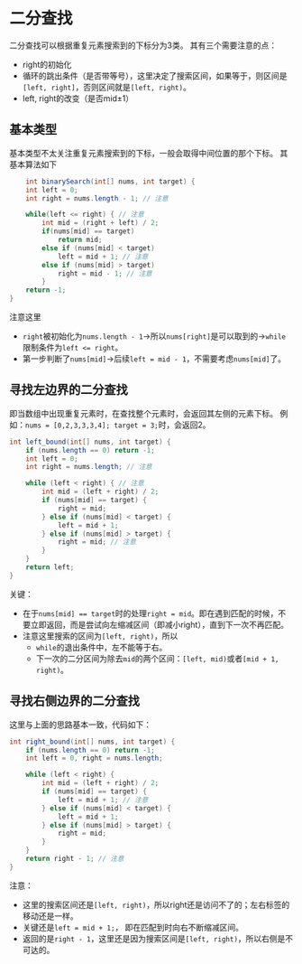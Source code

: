 # 二分查找
二分查找可以根据重复元素搜索到的下标分为3类。
其有三个需要注意的点：
- right的初始化
- 循环的跳出条件（是否带等号），这里决定了搜索区间，如果等于，则区间是`[left, right]`，否则区间就是`[left, right)`。
- left, right的改变（是否mid±1）

## 基本类型
基本类型不太关注重复元素搜索到的下标，一般会取得中间位置的那个下标。
其基本算法如下

```java
    int binarySearch(int[] nums, int target) {
    int left = 0; 
    int right = nums.length - 1; // 注意

    while(left <= right) { // 注意
        int mid = (right + left) / 2;
        if(nums[mid] == target)
            return mid; 
        else if (nums[mid] < target)
            left = mid + 1; // 注意
        else if (nums[mid] > target)
            right = mid - 1; // 注意
        }
    return -1;
}
```
注意这里
- `right`被初始化为`nums.length - 1`->所以`nums[right]`是可以取到的->`while`限制条件为`left <= right`。
- 第一步判断了`nums[mid]`->后续`left = mid - 1`，不需要考虑`nums[mid]`了。

## 寻找左边界的二分查找
即当数组中出现重复元素时，在查找整个元素时，会返回其左侧的元素下标。
例如：`nums = [0,2,3,3,3,4]; target = 3;`时，会返回2。

```java
int left_bound(int[] nums, int target) {
    if (nums.length == 0) return -1;
    int left = 0;
    int right = nums.length; // 注意

    while (left < right) { // 注意
        int mid = (left + right) / 2;
        if (nums[mid] == target) {
            right = mid;
        } else if (nums[mid] < target) {
            left = mid + 1;
        } else if (nums[mid] > target) {
            right = mid; // 注意
        }
    }
    return left;
}
```
关键：
- 在于`nums[mid] == target`时的处理`right = mid`。即在遇到匹配的时候，不要立即返回，而是尝试向左缩减区间（即减小right），直到下一次不再匹配。
- 注意这里搜索的区间为`[left, right)`，所以
  - `while`的退出条件中，左不能等于右。
  - 下一次的二分区间为除去`mid`的两个区间：`[left, mid)`或者`[mid + 1, right)`。

## 寻找右侧边界的二分查找
这里与上面的思路基本一致，代码如下：
```java
int right_bound(int[] nums, int target) {
    if (nums.length == 0) return -1;
    int left = 0, right = nums.length;

    while (left < right) {
        int mid = (left + right) / 2;
        if (nums[mid] == target) {
            left = mid + 1; // 注意
        } else if (nums[mid] < target) {
            left = mid + 1;
        } else if (nums[mid] > target) {
            right = mid;
        }
    }
    return right - 1; // 注意
}
```

注意：
- 这里的搜索区间还是`[left, right)`，所以right还是访问不了的；左右标签的移动还是一样。
- 关键还是`left = mid + 1;`， 即在匹配到时向右不断缩减区间。
- 返回的是`right - 1`，这里还是因为搜索区间是`[left, right)`，所以右侧是不可达的。